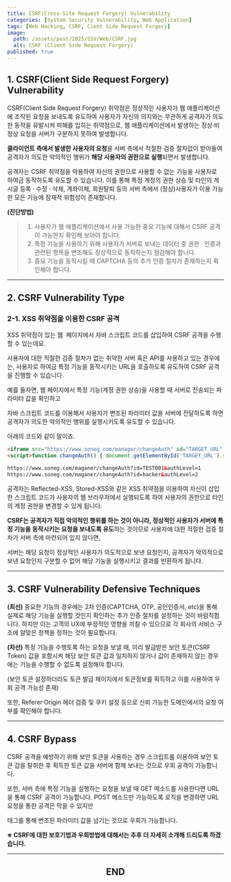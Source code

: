 ```yaml
---
title: CSRF(Cross-Site Request Forgery) Vulnerability
categories: [System Security Vulnerability, Web Application]
tags: [Web Hacking, CSRF, Cient Side Request Forgery]
image:
  path: /assets/post/2025/SSV/Web/CSRF.jpg
  alt: CSRF (Client Side Request Forgery)
published: true
---
```


## **1. CSRF(Client Side Request Forgery) Vulnerability**

CSRF(Client Side Request Forgery) 취약점은 정상적인 사용자가 웹 애플리케이션에 조작된 요청을 보내도록 유도하여 사용자가 자신의 의지와는 무관하게 공격자가 의도한 동작을 유발시켜 피해를 입히는 취약점으로, 웹 애플리케이션에서 발생하는 정상·비정상 요청을 서버가 구분하지 못하여 발생합니다.

**클라이언트 측에서 발생한 사용자의 요청**을 서버 측에서 적절한 검증 절차없이 받아들여 공격자가 의도한 악의적인 행위가 **해당 사용자의 권한으로 실행**되면서 발생합니다.

공격자는 CSRF 취약점을 악용하여 자신의 권한으로 사용할 수 없는 기능을 사용자로 하여금 동작하도록 유도할 수 있습니다. 이를 통해 특정 계정의 권한 상승 및 타인의 게시글 등록 · 수정 · 삭제, 계좌이체, 회원탈퇴 등의 서버 측에서 (정상)사용자가 이용 가능한 모든 기능에 잠재적 위험성이 존재합니다.

**(진단방법)**
> 1. 사용자가 웹 애플리케이션에서 사용 가능한 중요 기능에 대해서 CSRF 공격이 가능한지 확인해 보아야 합니다.
> 2. 특정 기능을 사용하기 위해 사용자가 서버로 보내는 데이터 중 권한 · 인증과 관련된 항목을 변조해도 정상적으로 동작하는지 점검해야 합니다.
> 3. 중요 기능을 동작시킬 때 CAPTCHA 등의 추가 인증 절차가 존재하는지 확인해야 합니다.

---

## **2. CSRF Vulnerability Type**

### **2-1. XSS 취약점을 이용한 CSRF 공격**

XSS 취약점이 있는 웹  페이지에서 자바 스크립트 코드를 삽입하여 CSRF 공격을 수행할 수 있는데요.

사용자에 대한 적절한 검증 절차가 없는 취약한 서버 혹은 API를 사용하고 있는 경우에는, 사용자로 하여금 특정 기능을 동작시키는 URL을 호출하도록 유도하여 CSRF 공격을 진행할 수 있습니다.

예를 들자면, 웹 페이지에서 특정 기능(계정 권한 상승)을 사용할 때 서버로 전송되는 파라미터 값을 확인하고

자바 스크립트 코드를 이용해서 사용자가 변조된 파라미터 값을 서버에 전달하도록 하면 공격자가 의도한 악의적인 행위를 실행시키도록 유도할 수 있습니다.

아래의 코드와 같이 말이죠.

```html
<iframe src="https://www.soneg.com/manager/changeAuth" id="TARGET_URL" onload="changeAuth"></iframe>
<script>function changeAuth() { document.getElementById('TARGET_URL').src = 'https://www.soneg.com/manager/changeAuth?id=hacker&authLevel=2'}</script>

https://www.soneg.com/maganer/changeAuth?id=TEST001&authLevel=1
https://www.soneg.com/maganer/changeAuth?id=hacker&authLevel=2
```

공격자는 Reflected-XSS, Stored-XSS와 같은 XSS 취약점을 이용하여 자신이 삽입한 스크립트 코드가 사용자의 웹 브라우저에서 실행되도록 하여 사용자의 권한으로 타인의 계정 권한을 변경할 수 있게 됩니다.

**CSRF는 공격자가 직접 악의적인 행위를 하는 것이 아니라, 정상적인 사용자가 서버에 특정 기능을 동작시키는 요청을 보내도록 유도**하는 것이므로 사용자에 대한 적절한 검증 절차가 서버 측에 마련되어 있지 않다면,

서버는 해당 요청이 정상적인 사용자가 의도적으로 보낸 요청인지, 공격자가 악의적으로 보낸 요청인지 구분할 수 없어 해당 기능을 실행시키고 결과를 반환하게 됩니다.

---

## **3. CSRF Vulnerability Defensive Techniques**

**(최선)** 중요한 기능의 경우에는 2차 인증(CAPTCHA, OTP, 공인인증서, etc)을 통해 실제로 해당 기능을 실행할 것인지 확인하는 추가 인증 절차를 설정하는 것이 바람직합니다. 하지만 이는 고객의 UX에 부정적인 영향을 끼칠 수 있으므로 각 회사의 서비스 구조에 알맞은 정책을 정하는 것이 필요합니다.

**(차선)** 특정 기능을 수행토록 하는 요청을 보낼 때, 미리 발급받은 보안 토큰(CSRF Token) 값을 포함시켜 해당 보안 토큰 값과 일치하지 않거나 값이 존재하지 않는 경우에는 기능을 수행할 수 없도록 설정해야 합니다.

(보안 토큰 설정하더라도 토큰 발급 페이지에서 토큰정보를 획득하고 이를 사용하여 우회 공격 가능성 존재) 

또한, Referer·Origin 헤더 검증 및 쿠키 설정 등으로 신뢰 가능한 도메인에서의 요청 여부를 확인해야 합니다.

---

## **4. CSRF Bypass**

CSRF 공격을 예방하기 위해 보안 토큰을 사용하는 경우 스크립트를 이용하여 보안 토큰 갑을 탈취한 후 획득한 토큰 값을 서버에 함께 보내는 것으로 우회 공격이 가능합니다.

또한, 서버 측에 특정 기능을 실행하는 요청을 보낼 때 GET 메소드를 사용한다면 URL을 통해 CSRF 공격이 가능합니다. POST 메소드만 가능하도록 로직을 변경하면 URL 요청을 통한 공격은 막을 수 있지만 <form> 태그를 통해 변조된 파라미터 값을 넘기는 것으로 우회가 가능합니다.

**※ CSRF에 대한 보호기법과 우회방법에 대해서는 추후 더 자세히 소개해 드리도록 하겠습니다.**

---

<h2 style="text-align: center;" data-ke-size="size26"><b>END</b></h2>